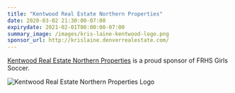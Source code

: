 ```yaml
---
title: "Kentwood Real Estate Northern Properties"
date: 2020-03-02 21:30:00-07:00
expirydate: 2021-02-01T00:00:00-07:00
summary_image: /images/kris-laine-kentwood-logo.png
sponsor_url: http://krislaine.denverrealestate.com/
---
```


<!--more-->

[Kentwood Real Estate Northern Properties][homepage] is a proud sponsor of FRHS Girls Soccer.

![Kentwood Real Estate Northern Properties Logo](/images/kris-laine-kentwood-logo.png)

[homepage]: http://krislaine.denverrealestate.com/
